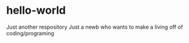 # hello-world
Just another respository
Just a newb who wants to make a living off of coding/programing
